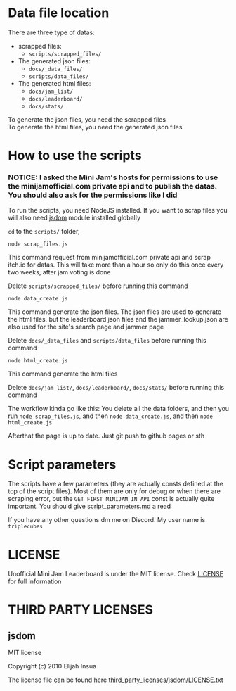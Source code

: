 # Data file location
There are three type of datas:
- scrapped files:
	- `scripts/scrapped_files/`
- The generated json files:
	- `docs/_data_files/`
	- `scripts/data_files/`
- The generated html files:
	- `docs/jam_list/`
	- `docs/leaderboard/`
	- `docs/stats/`

To generate the json files, you need the scrapped files \
To generate the html files, you need the generated json files

# How to use the scripts
### NOTICE: I asked the Mini Jam's hosts for permissions to use the minijamofficial.com private api and to publish the datas. You should also ask for the permissions like I did 

To run the scripts, you need NodeJS installed. If you want to scrap files you will also need [jsdom](https://www.npmjs.com/package/jsdom) module installed globally

`cd` to the `scripts/` folder,

```
node scrap_files.js
``` 
This command request from minijamofficial.com private api and scrap itch.io for datas. This will take more than a hour so only do this once every two weeks, after jam voting is done

Delete `scripts/scrapped_files/` before running this command

```
node data_create.js
```
This command generate the json files. The json files are used to generate the html files, but the leaderboard json files and the jammer_lookup.json are also used for the site's search page and jammer page

Delete `docs/_data_files` and `scripts/data_files` before running this command

```
node html_create.js
```
This command generate the html files

Delete `docs/jam_list/`, `docs/leaderboard/`, `docs/stats/` before running this command

The workflow kinda go like this: You delete all the data folders, and then you run `node scrap_files.js`, and then `node data_create.js`, and then `node html_create.js`

Afterthat the page is up to date. Just git push to github pages or sth

# Script parameters
The scripts have a few parameters (they are actually consts defined at the top of the script files). Most of them are only for debug or when there are scraping error, but the `GET_FIRST_MINIJAM_IN_API` const is actually quite important. You should give [script_parameters.md](script_parameters.md) a read

If you have any other questions dm me on Discord. My user name is `triplecubes`

# LICENSE
Unofficial Mini Jam Leaderboard is under the MIT license. Check [LICENSE](LICENSE) for full information

# THIRD PARTY LICENSES
## jsdom
MIT license

Copyright (c) 2010 Elijah Insua

The license file can be found here [third_party_licenses/jsdom/LICENSE.txt](third_party_licenses/jsdom/LICENSE.txt)
